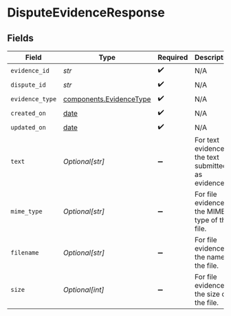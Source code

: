 # DisputeEvidenceResponse


## Fields

| Field                                                                | Type                                                                 | Required                                                             | Description                                                          |
| -------------------------------------------------------------------- | -------------------------------------------------------------------- | -------------------------------------------------------------------- | -------------------------------------------------------------------- |
| `evidence_id`                                                        | *str*                                                                | :heavy_check_mark:                                                   | N/A                                                                  |
| `dispute_id`                                                         | *str*                                                                | :heavy_check_mark:                                                   | N/A                                                                  |
| `evidence_type`                                                      | [components.EvidenceType](../../models/components/evidencetype.md)   | :heavy_check_mark:                                                   | N/A                                                                  |
| `created_on`                                                         | [date](https://docs.python.org/3/library/datetime.html#date-objects) | :heavy_check_mark:                                                   | N/A                                                                  |
| `updated_on`                                                         | [date](https://docs.python.org/3/library/datetime.html#date-objects) | :heavy_check_mark:                                                   | N/A                                                                  |
| `text`                                                               | *Optional[str]*                                                      | :heavy_minus_sign:                                                   | For text evidence, the text submitted as evidence.                   |
| `mime_type`                                                          | *Optional[str]*                                                      | :heavy_minus_sign:                                                   | For file evidence, the MIME type of the file.                        |
| `filename`                                                           | *Optional[str]*                                                      | :heavy_minus_sign:                                                   | For file evidence, the name of the file.                             |
| `size`                                                               | *Optional[int]*                                                      | :heavy_minus_sign:                                                   | For file evidence, the size of the file.                             |